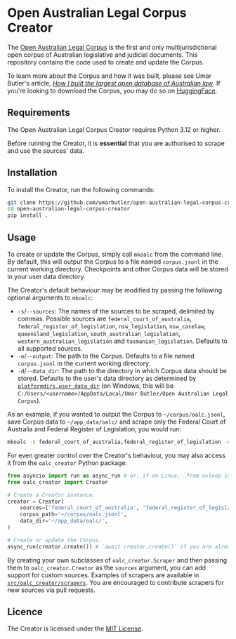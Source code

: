 # Open Australian Legal Corpus Creator
The [Open Australian Legal Corpus](https://huggingface.co/datasets/umarbutler/open-australian-legal-corpus) is the first and only multijurisdictional open corpus of Australian legislative and judicial documents. This repository contains the code used to create and update the Corpus.

To learn more about the Corpus and how it was built, please see Umar Butler's article, [*How I built the largest open database of Australian law*](https://umarbutler.com/how-i-built-the-largest-open-database-of-australian-law/). If you're looking to download the Corpus, you may do so on [HuggingFace](https://huggingface.co/datasets/umarbutler/open-australian-legal-corpus).

## Requirements
The Open Australian Legal Corpus Creator requires Python 3.12 or higher.

Before running the Creator, it is **essential** that you are authorised to scrape and use the sources' data.

## Installation
To install the Creator, run the following commands:
```bash
git clone https://github.com/umarbutler/open-australian-legal-corpus-creator.git
cd open-australian-legal-corpus-creator
pip install .
```

## Usage
To create or update the Corpus, simply call `mkoalc` from the command line. By default, this will output the Corpus to a file named `corpus.jsonl` in the current working directory. Checkpoints and other Corpus data will be stored in your user data directory.

The Creator's default behaviour may be modified by passing the following optional arguments to `mkoalc`:
* `-s`/`--sources`: The names of the sources to be scraped, delimited by commas. Possible sources are `federal_court_of_australia`, `federal_register_of_legislation`, `nsw_legislation`, `nsw_caselaw`, `queensland_legislation`, `south_australian_legislation`, `western_australian_legislation` and `tasmanian_legislation`. Defaults to all supported sources.
* `-o`/`--output`: The path to the Corpus. Defaults to a file named `corpus.jsonl` in the current working directory.
* `-d`/`--data_dir`: The path to the directory in which Corpus data should be stored. Defaults to the user's data directory as determined by [`platformdirs.user_data_dir`](https://github.com/platformdirs/platformdirs#the-problem) (on Windows, this will be `C:/Users/<username>/AppData/Local/Umar Butler/Open Australian Legal Corpus`).

As an example, if you wanted to output the Corpus to `~/corpus/oalc.jsonl`, save Corpus data to `~/app_data/oalc/` and scrape only the Federal Court of Australia and Federal Register of Legislation, you would run:
```bash
mkoalc -s federal_court_of_australia,federal_register_of_legislation -o ~/corpus/oalc.jsonl -d ~/app_data/oalc/
```

For even greater control over the Creator's behaviour, you may also access it from the `oalc_creator` Python package:
```python
from asyncio import run as async_run # or, if on Linux, `from uvloop import run as async_run`.
from oalc_creator import Creator

# Create a Creator instance.
creator = Creator(
    sources=['federal_court_of_australia', 'federal_register_of_legislation'],
    corpus_path='~/corpus/oalc.jsonl',
    data_dir='~/app_data/oalc/',
)

# Create or update the Corpus.
async_run(creator.create()) # `await creator.create()` if you are already in an event loop (eg, in a Jupyter notebook).
```

By creating your own subclasses of `oalc_creator.Scraper` and then passing them to `oalc_creator.Creator` as the `sources` argument, you can add support for custom sources. Examples of scrapers are available in [`src/oalc_creator/scrapers`](src/oalc_creator/scrapers). You are encouraged to contribute scrapers for new sources via pull requests.

## Licence
The Creator is licensed under the [MIT License](LICENCE).